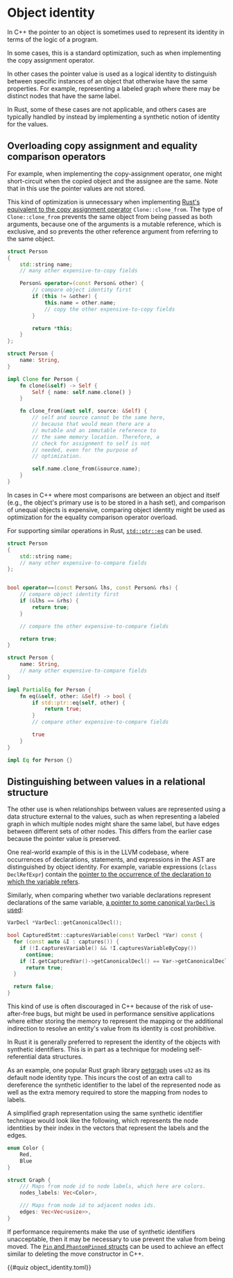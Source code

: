 # Object identity

In C++ the pointer to an object is sometimes used to represent its identity in
terms of the logic of a program.

In some cases, this is a standard optimization, such as when implementing the
copy assignment operator.

In other cases the pointer value is used as a logical identity to distinguish
between specific instances of an object that otherwise have the same properties.
For example, representing a labeled graph where there may be distinct nodes that
have the same label.

In Rust, some of these cases are not applicable, and others cases are typically
handled by instead by implementing a synthetic notion of identity for the
values.

## Overloading copy assignment and equality comparison operators

For example, when implementing the copy-assignment operator, one might
short-circuit when the copied object and the assignee are the same.
Note that in this use the pointer values are not stored.

This kind of optimization is unnecessary when implementing [Rust's equivalent to
the copy assignment
operator](/idioms/constructors/copy_and_move_constructors.md#assignment-operators)
`Clone::clone_from`. The type of `Clone::clone_from` prevents the same object
from being passed as both arguments, because one of the arguments is a mutable
reference, which is exclusive, and so prevents the other reference argument from
referring to the same object.

<div class="comparison">

```cpp
struct Person
{
    std::string name;
    // many other expensive-to-copy fields

    Person& operator=(const Person& other) {
        // compare object identity first
        if (this != &other) {
            this.name = other.name;
            // copy the other expensive-to-copy fields
        }

        return *this;
    }
};
```

```rust
struct Person {
    name: String,
}

impl Clone for Person {
    fn clone(&self) -> Self {
        Self { name: self.name.clone() }
    }

    fn clone_from(&mut self, source: &Self) {
        // self and source cannot be the same here,
        // because that would mean there are a
        // mutable and an immutable reference to
        // the same memory location. Therefore, a
        // check for assignment to self is not
        // needed, even for the purpose of
        // optimization.

        self.name.clone_from(&source.name);
    }
}
```

</div>

In cases in C++ where most comparisons are between an object and itself (e.g.,
the object's primary use is to be stored in a hash set), and comparison of
unequal objects is expensive, comparing object identity might be used as
optimization for the equality comparison operator overload.

For supporting similar operations in Rust,
[`std::ptr::eq`](https://doc.rust-lang.org/std/ptr/fn.eq.html) can be used.

<div class="comparison">

```cpp
struct Person
{
    std::string name;
    // many other expensive-to-compare fields
};


bool operator==(const Person& lhs, const Person& rhs) {
    // compare object identity first
    if (&lhs == &rhs) {
        return true;
    }

    // compare the other expensive-to-compare fields

    return true;
}
```

```rust
struct Person {
    name: String,
    // many other expensive-to-compare fields
}

impl PartialEq for Person {
    fn eq(&self, other: &Self) -> bool {
        if std::ptr::eq(self, other) {
            return true;
        }
        // compare other expensive-to-compare fields

        true
    }
}

impl Eq for Person {}
```

</div>

## Distinguishing between values in a relational structure

The other use is when relationships between values are represented using a data
structure external to the values, such as when representing a labeled graph in
which multiple nodes might share the same label, but have edges between
different sets of other nodes. This differs from the earlier case because the
pointer value is preserved.

One real-world example of this is in the LLVM codebase, where occurrences of
declarations, statements, and expressions in the AST are distinguished by object
identity. For example, variable expressions (`class DeclRefExpr`) contain the
[pointer to the occurrence of the declaration to which the variable
refers](https://github.com/llvm/llvm-project/blob/ddc48fefe389789f64713b5924a03fb2b7961ef3/clang/include/clang/AST/Expr.h#L1265C1-L1275C16).

Similarly, when comparing whether two variable declarations represent
declarations of the same variable, [a pointer to some canonical `VarDecl` is
used](https://github.com/llvm/llvm-project/blob/aa33c095617400a23a2b814c4defeb12e7761639/clang/lib/AST/Stmt.cpp#L1476-L1485):

```cpp
VarDecl *VarDecl::getCanonicalDecl();

bool CapturedStmt::capturesVariable(const VarDecl *Var) const {
  for (const auto &I : captures()) {
    if (!I.capturesVariable() && !I.capturesVariableByCopy())
      continue;
    if (I.getCapturedVar()->getCanonicalDecl() == Var->getCanonicalDecl())
      return true;
  }

  return false;
}
```

This kind of use is often discouraged in C++ because of the risk of
use-after-free bugs, but might be used in performance sensitive applications
where either storing the memory to represent the mapping or the additional
indirection to resolve an entity's value from its identity is cost prohibitive.

In Rust it is generally preferred to represent the identity of the objects with
synthetic identifiers. This is in part as a technique for modeling
self-referential data structures.

As an example, one popular Rust graph library
[petgraph](https://docs.rs/petgraph/latest/petgraph/) uses `u32` as its default
node identity type. This incurs the cost of an extra call to dereference the
synthetic identifier to the label of the represented node as well as the extra
memory required to store the mapping from nodes to labels.

A simplified graph representation using the same synthetic identifier technique
would look like the following, which represents the node identities by their
index in the vectors that represent the labels and the edges.

```rust
enum Color {
    Red,
    Blue
}

struct Graph {
    /// Maps from node id to node labels, which here are colors.
    nodes_labels: Vec<Color>,

    /// Maps from node id to adjacent nodes ids.
    edges: Vec<Vec<usize>>,
}
```

If performance requirements make the use of synthetic identifiers unacceptable,
then it may be necessary to use prevent the value from being moved. The [`Pin`
and `PhantomPinned` structs](https://doc.rust-lang.org/std/pin/index.html) can
be used to achieve an effect similar to deleting the move constructor in C++.

{{#quiz object_identity.toml}}
